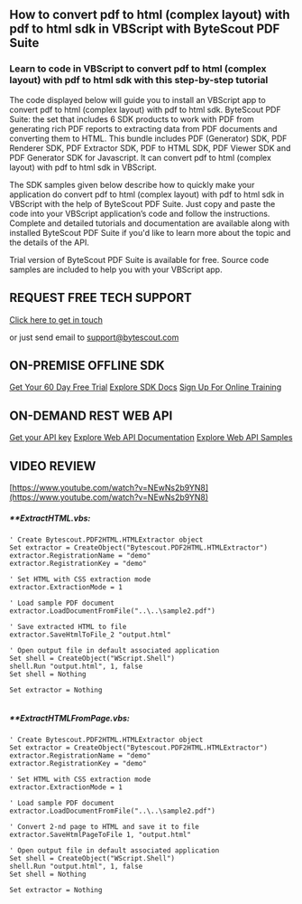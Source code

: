 ## How to convert pdf to html (complex layout) with pdf to html sdk in VBScript with ByteScout PDF Suite

### Learn to code in VBScript to convert pdf to html (complex layout) with pdf to html sdk with this step-by-step tutorial

The code displayed below will guide you to install an VBScript app to convert pdf to html (complex layout) with pdf to html sdk. ByteScout PDF Suite: the set that includes 6 SDK products to work with PDF from generating rich PDF reports to extracting data from PDF documents and converting them to HTML. This bundle includes PDF (Generator) SDK, PDF Renderer SDK, PDF Extractor SDK, PDF to HTML SDK, PDF Viewer SDK and PDF Generator SDK for Javascript. It can convert pdf to html (complex layout) with pdf to html sdk in VBScript.

The SDK samples given below describe how to quickly make your application do convert pdf to html (complex layout) with pdf to html sdk in VBScript with the help of ByteScout PDF Suite. Just copy and paste the code into your VBScript application’s code and follow the instructions. Complete and detailed tutorials and documentation are available along with installed ByteScout PDF Suite if you'd like to learn more about the topic and the details of the API.

Trial version of ByteScout PDF Suite is available for free. Source code samples are included to help you with your VBScript app.

## REQUEST FREE TECH SUPPORT

[Click here to get in touch](https://bytescout.zendesk.com/hc/en-us/requests/new?subject=ByteScout%20PDF%20Suite%20Question)

or just send email to [support@bytescout.com](mailto:support@bytescout.com?subject=ByteScout%20PDF%20Suite%20Question) 

## ON-PREMISE OFFLINE SDK 

[Get Your 60 Day Free Trial](https://bytescout.com/download/web-installer?utm_source=github-readme)
[Explore SDK Docs](https://bytescout.com/documentation/index.html?utm_source=github-readme)
[Sign Up For Online Training](https://academy.bytescout.com/)


## ON-DEMAND REST WEB API

[Get your API key](https://pdf.co/documentation/api?utm_source=github-readme)
[Explore Web API Documentation](https://pdf.co/documentation/api?utm_source=github-readme)
[Explore Web API Samples](https://github.com/bytescout/ByteScout-SDK-SourceCode/tree/master/PDF.co%20Web%20API)

## VIDEO REVIEW

[https://www.youtube.com/watch?v=NEwNs2b9YN8](https://www.youtube.com/watch?v=NEwNs2b9YN8)




<!-- code block begin -->

##### ****ExtractHTML.vbs:**
    
```
' Create Bytescout.PDF2HTML.HTMLExtractor object
Set extractor = CreateObject("Bytescout.PDF2HTML.HTMLExtractor")
extractor.RegistrationName = "demo"
extractor.RegistrationKey = "demo"

' Set HTML with CSS extraction mode
extractor.ExtractionMode = 1

' Load sample PDF document
extractor.LoadDocumentFromFile("..\..\sample2.pdf")

' Save extracted HTML to file
extractor.SaveHtmlToFile_2 "output.html" 

' Open output file in default associated application
Set shell = CreateObject("WScript.Shell")
shell.Run "output.html", 1, false
Set shell = Nothing

Set extractor = Nothing


```

<!-- code block end -->    

<!-- code block begin -->

##### ****ExtractHTMLFromPage.vbs:**
    
```
' Create Bytescout.PDF2HTML.HTMLExtractor object
Set extractor = CreateObject("Bytescout.PDF2HTML.HTMLExtractor")
extractor.RegistrationName = "demo"
extractor.RegistrationKey = "demo"

' Set HTML with CSS extraction mode
extractor.ExtractionMode = 1

' Load sample PDF document
extractor.LoadDocumentFromFile("..\..\sample2.pdf")

' Convert 2-nd page to HTML and save it to file
extractor.SaveHtmlPageToFile 1, "output.html"

' Open output file in default associated application
Set shell = CreateObject("WScript.Shell")
shell.Run "output.html", 1, false
Set shell = Nothing

Set extractor = Nothing


```

<!-- code block end -->